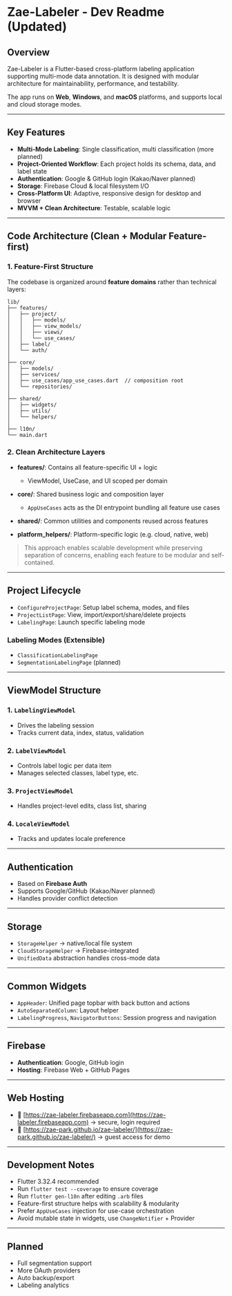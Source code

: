 # Zae-Labeler - Dev Readme (Updated)

## Overview

Zae-Labeler is a Flutter-based cross-platform labeling application supporting multi-mode data annotation. It is designed with modular architecture for maintainability, performance, and testability.

The app runs on **Web**, **Windows**, and **macOS** platforms, and supports local and cloud storage modes.

---

## Key Features

* **Multi-Mode Labeling**: Single classification, multi classification (more planned)
* **Project-Oriented Workflow**: Each project holds its schema, data, and label state
* **Authentication**: Google & GitHub login (Kakao/Naver planned)
* **Storage**: Firebase Cloud & local filesystem I/O
* **Cross-Platform UI**: Adaptive, responsive design for desktop and browser
* **MVVM + Clean Architecture**: Testable, scalable logic

---

## Code Architecture (Clean + Modular Feature-first)

### 1. Feature-First Structure

The codebase is organized around **feature domains** rather than technical layers:

```
lib/
├── features/
│   ├── project/
│   │   ├── models/
│   │   ├── view_models/
│   │   ├── views/
│   │   └── use_cases/
│   ├── label/
│   └── auth/
│
├── core/
│   ├── models/
│   ├── services/
│   ├── use_cases/app_use_cases.dart  // composition root
│   └── repositories/
│
├── shared/
│   ├── widgets/
│   ├── utils/
│   └── helpers/
│
├── l10n/
└── main.dart
```

### 2. Clean Architecture Layers

* **features/**: Contains all feature-specific UI + logic

  * ViewModel, UseCase, and UI scoped per domain

* **core/**: Shared business logic and composition layer

  * `AppUseCases` acts as the DI entrypoint bundling all feature use cases

* **shared/**: Common utilities and components reused across features

* **platform\_helpers/**: Platform-specific logic (e.g. cloud, native, web)

> This approach enables scalable development while preserving separation of concerns, enabling each feature to be modular and self-contained.

---

## Project Lifecycle

* `ConfigureProjectPage`: Setup label schema, modes, and files
* `ProjectListPage`: View, import/export/share/delete projects
* `LabelingPage`: Launch specific labeling mode

### Labeling Modes (Extensible)

* `ClassificationLabelingPage`
* `SegmentationLabelingPage` (planned)

---

## ViewModel Structure

### 1. `LabelingViewModel`

* Drives the labeling session
* Tracks current data, index, status, validation

### 2. `LabelViewModel`

* Controls label logic per data item
* Manages selected classes, label type, etc.

### 3. `ProjectViewModel`

* Handles project-level edits, class list, sharing

### 4. `LocaleViewModel`

* Tracks and updates locale preference

---

## Authentication

* Based on **Firebase Auth**
* Supports Google/GitHub (Kakao/Naver planned)
* Handles provider conflict detection

---

## Storage

* `StorageHelper` → native/local file system
* `CloudStorageHelper` → Firebase-integrated
* `UnifiedData` abstraction handles cross-mode data

---

## Common Widgets

* `AppHeader`: Unified page topbar with back button and actions
* `AutoSeparatedColumn`: Layout helper
* `LabelingProgress`, `NavigatorButtons`: Session progress and navigation

---

## Firebase

* **Authentication**: Google, GitHub login
* **Hosting**: Firebase Web + GitHub Pages

---

## Web Hosting

* 🔐 [https://zae-labeler.firebaseapp.com](https://zae-labeler.firebaseapp.com) → secure, login required
* 🧪 [https://zae-park.github.io/zae-labeler/](https://zae-park.github.io/zae-labeler/) → guest access for demo

---

## Development Notes

* Flutter 3.32.4 recommended
* Run `flutter test --coverage` to ensure coverage
* Run `flutter gen-l10n` after editing `.arb` files
* Feature-first structure helps with scalability & modularity
* Prefer `AppUseCases` injection for use-case orchestration
* Avoid mutable state in widgets, use `ChangeNotifier` + Provider

---

## Planned

* Full segmentation support
* More OAuth providers
* Auto backup/export
* Labeling analytics
